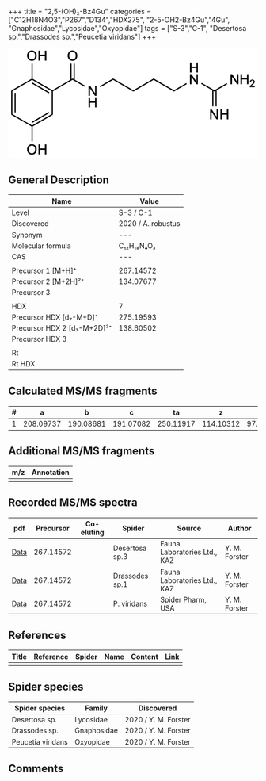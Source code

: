 +++
title = "2,5-(OH)₂-Bz4Gu"
categories = ["C12H18N4O3","P267","D134","HDX275",
"2-5-OH2-Bz4Gu","4Gu",
"Gnaphosidae","Lycosidae","Oxyopidae"]
tags = ["S-3","C-1",
"Desertosa sp.","Drassodes sp.","Peucetia viridans"]
+++

![](/img/2-5-OH2-Bz4Gu.png)

## General Description

| Name                       | Value              |
|----------------------------|--------------------|
| Level                      | S-3 / C-1          |
| Discovered                 | 2020 / A. robustus |
| Synonym                    | ---                |
| Molecular formula          | C₁₂H₁₈N₄O₃                   |
| CAS                        | ---                |
|                            |                    |
| Precursor 1 [M+H]⁺         | 267.14572                   |
| Precursor 2 [M+2H]²⁺       | 134.07677                   |
| Precursor 3                |                    |
|                            |                    |
| HDX                        | 7                   |
| Precursor HDX   [d₇-M+D]⁺   | 275.19593                   |
| Precursor HDX 2 [d₇-M+2D]²⁺ | 138.60502                   |
| Precursor HDX 3            |                    |
|                            |                    |
| Rt                         |                    |
| Rt HDX                     |                    |

## Calculated MS/MS fragments

| # | a         | b         | c         | ta        | z         | y         | tz        |
|---|-----------|-----------|-----------|-----------|-----------|-----------|-----------|
| 1 | 208.09737 | 190.08681 | 191.07082 | 250.11917 | 114.10312 | 97.07657 | 131.12967 |

## Additional MS/MS fragments

| m/z | Annotation |
|-----|------------|
|     |            |

## Recorded MS/MS spectra

| pdf                                             | Precursor | Co-eluting | Spider      | Source                       | Author        |
|-------------------------------------------------|-----------|------------|-------------|------------------------------|---------------|
| [Data](/pdf/Desertosa-sp3/267_2-5-OH2-Bz4Gu_De-sp3.pdf) | 267.14572 |           | Desertosa sp.3 | Fauna Laboratories Ltd., KAZ | Y. M. Forster |
| [Data](/pdf/Drassodes-sp1/267_2-5-OH2-Bz4Gu_Dr-sp1.pdf) | 267.14572 |           | Drassodes sp.1 | Fauna Laboratories Ltd., KAZ | Y. M. Forster |
| [Data](/pdf/P-viridans/267_2-5-OH2-Bz4Gu_Pv.pdf) | 267.14572 |           | P. viridans | Spider Pharm, USA | Y. M. Forster |


## References

| Title | Reference | Spider | Name | Content | Link |
|-------|-----------|--------|------|---------|------|
|       |           |        |      |         |      |

## Spider species

| Spider species     | Family     | Discovered           |
|--------------------|------------|----------------------|
| Desertosa sp. | Lycosidae | 2020 / Y. M. Forster |
| Drassodes sp. | Gnaphosidae | 2020 / Y. M. Forster |
| Peucetia viridans | Oxyopidae | 2020 / Y. M. Forster |

## Comments